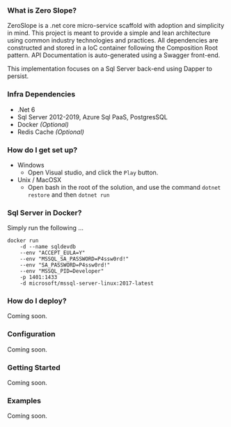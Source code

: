 ### What is Zero Slope? ###
ZeroSlope is a .net core micro-service scaffold with adoption and simplicity in mind. This project is meant to provide a simple and lean architecture using common industry technologies and practices. All dependencies are constructed and stored in a IoC container following the Composition Root pattern. API Documentation is auto-generated using a Swagger front-end.

This implementation focuses on a Sql Server back-end using Dapper to persist.

### Infra Dependencies ###
* .Net 6
* Sql Server 2012-2019, Azure Sql PaaS, PostgresSQL
* Docker *(Optional)*
* Redis Cache *(Optional)*

### How do I get set up? ###
* Windows
	* Open Visual studio, and click the `Play` button.
* Unix / MacOSX
	* Open bash in the root of the solution, and use the command `dotnet restore` and then `dotnet run`

### Sql Server in Docker?
Simply run the following ...
```
docker run 
	-d --name sqldevdb 
	--env "ACCEPT_EULA=Y" 
	--env "MSSQL_SA_PASSWORD=P4ssw0rd!" 
	--env "SA_PASSWORD=P4ssw0rd!" 
	--env "MSSQL_PID=Developer" 
	-p 1401:1433 
	-d microsoft/mssql-server-linux:2017-latest
```

### How do I deploy? ###
Coming soon.

### Configuration ###
Coming soon.

### Getting Started ###
Coming soon.

### Examples ###
Coming soon.